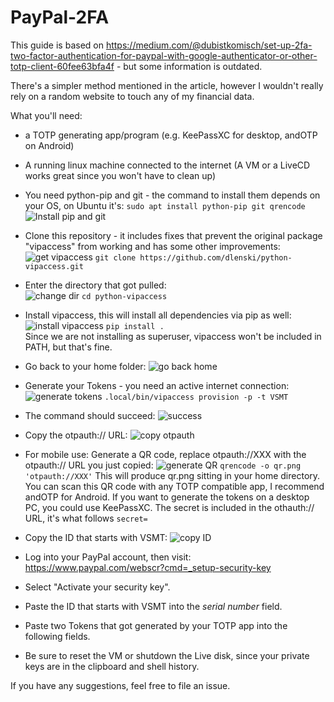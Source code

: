 # PayPal-2FA

This guide is based on https://medium.com/@dubistkomisch/set-up-2fa-two-factor-authentication-for-paypal-with-google-authenticator-or-other-totp-client-60fee63bfa4f - but some information is outdated.

There's a simpler method mentioned in the article, however I wouldn't really rely on a random website to touch any of my financial data.

What you'll need:  
- a TOTP generating app/program (e.g. KeePassXC for desktop, andOTP on Android)
- A running linux machine connected to the internet (A VM or a LiveCD works great since you won't have to clean up)

- You need python-pip and git - the command to install them depends on your OS, on Ubuntu it's:
`sudo apt install python-pip git qrencode`
![Install pip and git](https://github.com/Datenschutz/PayPal-2FA/screenshots/1-installdeps.png)
- Clone this repository - it includes fixes that prevent the original package "vipaccess" from working and has some other improvements:  
![get vipaccess](https://github.com/Datenschutz/PayPal-2FA/screenshots/2-getsource.png)
`git clone https://github.com/dlenski/python-vipaccess.git`
- Enter the directory that got pulled:  
![change dir](https://github.com/Datenschutz/PayPal-2FA/screenshots/3-cd.png)
`cd python-vipaccess`
- Install vipaccess, this will install all dependencies via pip as well:  
![install vipaccess](https://github.com/Datenschutz/PayPal-2FA/screenshots/4-installvip.png)
`pip install .`  
Since we are not installing as superuser, vipaccess won't be included in PATH, but that's fine.
- Go back to your home folder:
![go back home](https://github.com/Datenschutz/PayPal-2FA/screenshots/5-gohome.png)
- Generate your Tokens - you need an active internet connection:  
![generate tokens](https://github.com/Datenschutz/PayPal-2FA/screenshots/6-generatetokens.png)
`.local/bin/vipaccess provision -p -t VSMT`
- The command should succeed:
![success](https://github.com/Datenschutz/PayPal-2FA/screenshots/7-success.png)
- Copy the otpauth:// URL:
![copy otpauth](https://github.com/Datenschutz/PayPal-2FA/screenshots/8-copyotpauth.png)
- For mobile use: Generate a QR code, replace otpauth://XXX with the otpauth:// URL you just copied:
![generate QR](https://github.com/Datenschutz/PayPal-2FA/screenshots/9-genqr.png)
`qrencode -o qr.png 'otpauth://XXX'`
This will produce qr.png sitting in your home directory. You can scan this QR code with any TOTP compatible app, I recommend andOTP for Android.
If you want to generate the tokens on a desktop PC, you could use KeePassXC. The secret is included in the othauth:// URL, it's what follows `secret=`
- Copy the ID that starts with VSMT:
![copy ID](https://github.com/Datenschutz/PayPal-2FA/screenshots/10-copyid.png)
- Log into your PayPal account, then visit: https://www.paypal.com/webscr?cmd=_setup-security-key
- Select "Activate your security key".
- Paste the ID that starts with VSMT into the *serial number* field.
- Paste two Tokens that got generated by your TOTP app into the following fields.
- Be sure to reset the VM or shutdown the Live disk, since your private keys are in the clipboard and shell history.

If you have any suggestions, feel free to file an issue.
